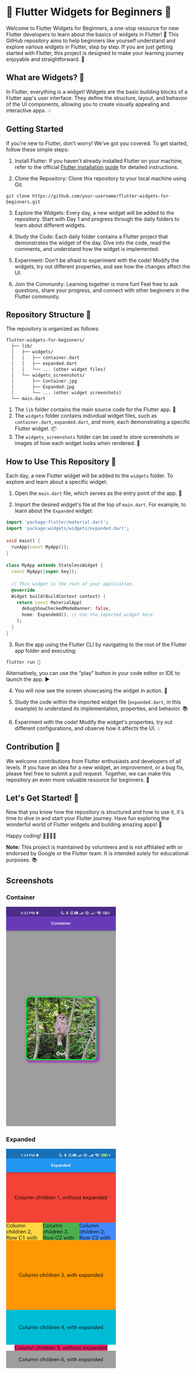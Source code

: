 # 🌟 Flutter Widgets for Beginners 🌟

Welcome to Flutter Widgets for Beginners, a one-stop resource for new Flutter developers to learn about the basics of widgets in Flutter! 🚀 This GitHub repository aims to help beginners like yourself understand and explore various widgets in Flutter, step by step. If you are just getting started with Flutter, this project is designed to make your learning journey enjoyable and straightforward. 🎉

## What are Widgets? 🤔

In Flutter, everything is a widget! Widgets are the basic building blocks of a Flutter app's user interface. They define the structure, layout, and behavior of the UI components, allowing you to create visually appealing and interactive apps. 💡

## Getting Started

If you're new to Flutter, don't worry! We've got you covered. To get started, follow these simple steps:

1. Install Flutter: If you haven't already installed Flutter on your machine, refer to the official [Flutter installation guide](https://flutter.dev/docs/get-started/install) for detailed instructions.

2. Clone the Repository: Clone this repository to your local machine using Git.

```
git clone https://github.com/your-username/flutter-widgets-for-beginners.git
```

3. Explore the Widgets: Every day, a new widget will be added to the repository. Start with Day 1 and progress through the daily folders to learn about different widgets.

4. Study the Code: Each daily folder contains a Flutter project that demonstrates the widget of the day. Dive into the code, read the comments, and understand how the widget is implemented.

5. Experiment: Don't be afraid to experiment with the code! Modify the widgets, try out different properties, and see how the changes affect the UI.

6. Join the Community: Learning together is more fun! Feel free to ask questions, share your progress, and connect with other beginners in the Flutter community.

## Repository Structure 📁

The repository is organized as follows:

```
flutter-widgets-for-beginners/
  ├── lib/
  │   ├── widgets/
  │   │   ├── container.dart
  │   │   ├── expanded.dart
  │   │   └── ... (other widget files)
  │   └── widgets_screenshots/
  │       ├── Container.jpg
  │       ├── Expanded.jpg
  │       └── ... (other widget screenshots)
  └── main.dart

```

1. The `lib` folder contains the main source code for the Flutter app. 📂
2. The `widgets` folder contains individual widget files, such as `container.dart`, `expanded.dart`, and more, each demonstrating a specific Flutter widget. 📦
3. The `widgets_screenshots` folder can be used to store screenshots or images of how each widget looks when rendered. 📸

## How to Use This Repository 📝

Each day, a new Flutter widget will be added to the `widgets` folder. To explore and learn about a specific widget:

1. Open the `main.dart` file, which serves as the entry point of the app. 🏁

2. Import the desired widget's file at the top of `main.dart`. For example, to learn about the `Expanded` widget:

```dart
import 'package:flutter/material.dart';
import 'package:widgets/widgets/expanded.dart';

void main() {
  runApp(const MyApp());
}

class MyApp extends StatelessWidget {
  const MyApp({super.key});

  // This widget is the root of your application.
  @override
  Widget build(BuildContext context) {
    return const MaterialApp(
      debugShowCheckedModeBanner: false,
      home: Expandedd(), // Use the imported widget here
    );
  }
}
```

3. Run the app using the Flutter CLI by navigating to the root of the Flutter app folder and executing:

```
flutter run 🚀
```

Alternatively, you can use the "play" button in your code editor or IDE to launch the app. ▶️

4. You will now see the screen showcasing the widget in action. 📱

5. Study the code within the imported widget file (`expanded.dart`, in this example) to understand its implementation, properties, and behavior. 📚

6. Experiment with the code! Modify the widget's properties, try out different configurations, and observe how it affects the UI. 💡

## Contribution 👥

We welcome contributions from Flutter enthusiasts and developers of all levels. If you have an idea for a new widget, an improvement, or a bug fix, please feel free to submit a pull request. Together, we can make this repository an even more valuable resource for beginners. 🤝

## Let's Get Started! 🚀

Now that you know how the repository is structured and how to use it, it's time to dive in and start your Flutter journey. Have fun exploring the wonderful world of Flutter widgets and building amazing apps! 🎉

Happy coding! 👩‍💻👨‍💻

**Note:** This project is maintained by volunteers and is not affiliated with or endorsed by Google or the Flutter team. It is intended solely for educational purposes. 📚

## Screenshots

### Container
<img src="lib/widgets_screenshots/Container.jpg" width=300 height=600>

### Expanded
<img src="lib/widgets_screenshots/Expanded.jpg" width=300 height=600>
